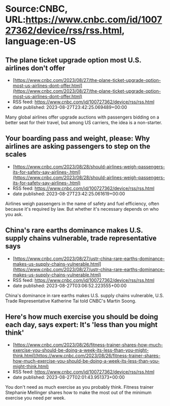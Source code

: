 # Source:CNBC, URL:https://www.cnbc.com/id/100727362/device/rss/rss.html, language:en-US

## The plane ticket upgrade option most U.S. airlines don't offer
 - [https://www.cnbc.com/2023/08/27/the-plane-ticket-upgrade-option-most-us-airlines-dont-offer.html](https://www.cnbc.com/2023/08/27/the-plane-ticket-upgrade-option-most-us-airlines-dont-offer.html)
 - RSS feed: https://www.cnbc.com/id/100727362/device/rss/rss.html
 - date published: 2023-08-27T23:42:25.069489+00:00

Many global airlines offer upgrade auctions with passengers bidding on a better seat for their travel, but among US carriers, the idea is a non-starter.

## Your boarding pass and weight, please: Why airlines are asking passengers to step on the scales
 - [https://www.cnbc.com/2023/08/28/should-airlines-weigh-passengers-its-for-safety-say-airlines-.html](https://www.cnbc.com/2023/08/28/should-airlines-weigh-passengers-its-for-safety-say-airlines-.html)
 - RSS feed: https://www.cnbc.com/id/100727362/device/rss/rss.html
 - date published: 2023-08-27T23:42:25.061619+00:00

Airlines weigh passengers in the name of safety and fuel efficiency, often because it's required by law. But whether it's necessary depends on who you ask.

## China's rare earths dominance makes U.S. supply chains vulnerable, trade representative says
 - [https://www.cnbc.com/2023/08/27/ustr-china-rare-earths-dominance-makes-us-supply-chains-vulnerable.html](https://www.cnbc.com/2023/08/27/ustr-china-rare-earths-dominance-makes-us-supply-chains-vulnerable.html)
 - RSS feed: https://www.cnbc.com/id/100727362/device/rss/rss.html
 - date published: 2023-08-27T03:06:52.223555+00:00

China's dominance in rare earths makes U.S. supply chains vulnerable, U.S. Trade Representative Katherine Tai told CNBC's Martin Soong.

## Here's how much exercise you should be doing each day, says expert: It's 'less than you might think'
 - [https://www.cnbc.com/2023/08/26/fitness-trainer-shares-how-much-exercise-you-should-be-doing-a-week-its-less-than-you-might-think.html](https://www.cnbc.com/2023/08/26/fitness-trainer-shares-how-much-exercise-you-should-be-doing-a-week-its-less-than-you-might-think.html)
 - RSS feed: https://www.cnbc.com/id/100727362/device/rss/rss.html
 - date published: 2023-08-27T02:01:43.951373+00:00

You don't need as much exercise as you probably think. Fitness trainer Stephanie Mellinger shares how to make the most out of the minimum exercise you need per week.

